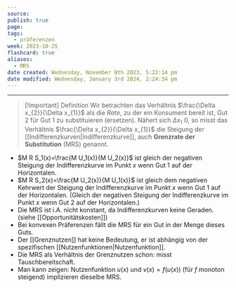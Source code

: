 ```yaml
---
source: 
publish: true
page: 
tags:
  - präferenzen
week: 2023-10-25
flashcard: true
aliases:
  - MRS
date created: Wednesday, November 8th 2023, 5:22:14 pm
date modified: Wednesday, January 3rd 2024, 2:24:34 pm
---
```

***

> [!important] Definition
> Wir betrachten das Verhältnis $\frac{\Delta x_{2}}{\Delta x_{1}}$ als die *Rate*, zu der ein Konsument bereit ist,
> Gut 2 für Gut 1 zu substituieren (ersetzen).
> Nähert sich $\Delta x_{1}$ 0, so misst das Verhältnis $\frac{\Delta x_{2}}{\Delta x_{1}}$ die Steigung der
> [[Indifferenzkurven|Indifferenzkurve]], auch **Grenzrate der Substitution** (MRS) genannt.

- $M R S_1(x)=\frac{M U_1(x)}{M U_2(x)}$ ist gleich der negativen Steigung der Indifferenzkurve im Punkt $x$ wenn Gut 1 auf der Horizontalen. 
- $M R S_2(x)=\frac{M U_2(x)}{M U_1(x)}$ ist gleich dem negativen Kehrwert der Steigung der Indifferenzkurve im Punkt $x$ wenn Gut 1 auf der Horizontalen. (Gleich der negativen Steigung der Indifferenzkurve im Punkt $x$ wenn Gut 2 auf der Horizontalen.)
- Die MRS ist i.A. nicht konstant, da Indifferenzkurven keine Geraden. (siehe [[Opportunitätskosten]])
- Bei konvexen Präferenzen fällt die MRS für ein Gut in der Menge dieses Guts.
- Der [[Grenznutzen]] hat keine Bedeutung, er ist abhängig von der spezifischen [[Nutzenfunktionen|Nutzenfunktion]].
- Die MRS als Verhältnis der Grenznutzen schon: misst Tauschbereitschaft.
- Man kann zeigen: Nutzenfunktion $u(x)$ und $v(x)=f(u(x))$ (für $f$ monoton steigend) implizieren dieselbe MRS.